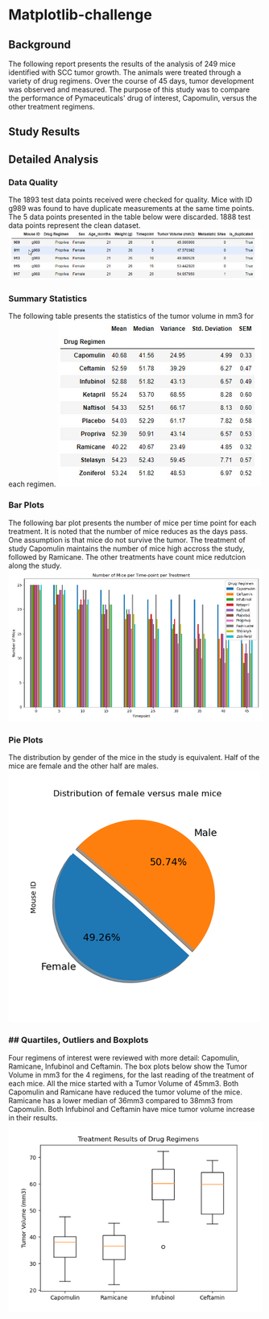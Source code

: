 # Matplotlib-challenge

## Background

The following report presents the results of the analysis of 249 mice identified with SCC tumor growth. The animals were treated through a variety of drug regimens. Over the course of 45 days, tumor development was observed and measured. The purpose of this study was to compare the performance of Pymaceuticals' drug of interest, Capomulin, versus the other treatment regimens. 

## Study Results


## Detailed Analysis

### Data Quality
The 1893 test data points received were checked for quality. Mice with ID g989 was found to have duplicate measurements at the same time points. The 5 data points presented in the table below were discarded. 1888 test data points represent the clean dataset.
![Table1](Images/table1.jpg)

### Summary Statistics
The following table presents the statistics of the tumor volume in mm3 for each regimen.
![Table2](Images/table2.jpg)

### Bar Plots
The following bar plot presents the number of mice per time point for each treatment.
It is noted that the number of mice reduces as the days pass. One assumption is that mice do not survive the tumor. The treatment of study Capomulin maintains the number of mice high accross the study, followed by Ramicane. The other treatments have count mice redutcion along the study.
![Figure1](Images/Fig1.png)

### Pie Plots
The distribution by gender of the mice in the study is equivalent. Half of the mice are female and the other half are males.
![Figure2](Images/Fig2.png)

### ## Quartiles, Outliers and Boxplots
Four regimens of interest were reviewed with more detail: Capomulin, Ramicane, Infubinol and Ceftamin.
The box plots below show the Tumor Volume in mm3 for the 4 regimens, for the last reading of the treatment of each mice. All the mice started with a Tumor Volume of 45mm3. Both Capomulin and Ramicane have reduced the tumor volume of the mice. Ramicane has a lower median of 36mm3 compared to 38mm3 from Capomulin. Both Infubinol and Ceftamin have mice tumor volume increase in their results.
![Figure3](Images/Fig3.png)

